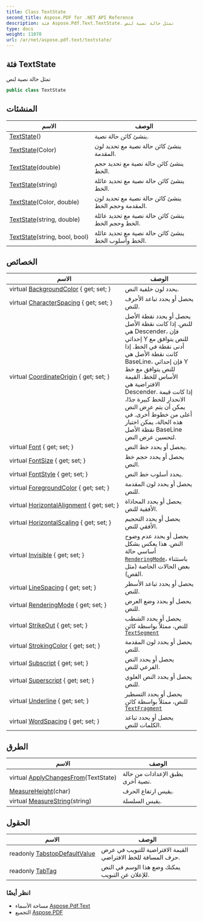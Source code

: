 ```yaml
---
title: Class TextState
second_title: Aspose.PDF for .NET API Reference
description: فئة Aspose.Pdf.Text.TextState. تمثل حالة نصية لنص
type: docs
weight: 11070
url: /ar/net/aspose.pdf.text/textstate/
---
```

## فئة TextState

تمثل حالة نصية لنص

```csharp
public class TextState
```

## المنشئات

| الاسم | الوصف |
| --- | --- |
| [TextState](textstate/#constructor)() | ينشئ كائن حالة نصية. |
| [TextState](textstate/#constructor_2)(Color) | ينشئ كائن حالة نصية مع تحديد لون المقدمة. |
| [TextState](textstate/#constructor_1)(double) | ينشئ كائن حالة نصية مع تحديد حجم الخط. |
| [TextState](textstate/#constructor_4)(string) | ينشئ كائن حالة نصية مع تحديد عائلة الخط. |
| [TextState](textstate/#constructor_3)(Color, double) | ينشئ كائن حالة نصية مع تحديد لون المقدمة وحجم الخط. |
| [TextState](textstate/#constructor_6)(string, double) | ينشئ كائن حالة نصية مع تحديد عائلة الخط وحجم الخط. |
| [TextState](textstate/#constructor_5)(string, bool, bool) | ينشئ كائن حالة نصية مع تحديد عائلة الخط وأسلوب الخط. |

## الخصائص

| الاسم | الوصف |
| --- | --- |
| virtual [BackgroundColor](../../aspose.pdf.text/textstate/backgroundcolor/) { get; set; } | يحدد لون خلفية النص. |
| virtual [CharacterSpacing](../../aspose.pdf.text/textstate/characterspacing/) { get; set; } | يحصل أو يحدد تباعد الأحرف للنص. |
| virtual [CoordinateOrigin](../../aspose.pdf.text/textstate/coordinateorigin/) { get; set; } | يحصل أو يحدد نقطة الأصل للنص. إذا كانت نقطة الأصل هي Descender، فإن إحداثي Y للنص يتوافق مع أدنى نقطة في الخط. إذا كانت نقطة الأصل هي BaseLine، فإن إحداثي Y للنص يتوافق مع خط الأساس للخط. القيمة الافتراضية هي Descender. إذا كانت قيمة الانحدار للخط كبيرة جدًا، يمكن أن يتم عرض النص أعلى من خطوط أخرى. في هذه الحالة، يمكن اختيار نقطة الأصل BaseLine لتحسين عرض النص. |
| virtual [Font](../../aspose.pdf.text/textstate/font/) { get; set; } | يحصل أو يحدد خط النص. |
| virtual [FontSize](../../aspose.pdf.text/textstate/fontsize/) { get; set; } | يحصل أو يحدد حجم خط النص. |
| virtual [FontStyle](../../aspose.pdf.text/textstate/fontstyle/) { get; set; } | يحدد أسلوب خط النص. |
| virtual [ForegroundColor](../../aspose.pdf.text/textstate/foregroundcolor/) { get; set; } | يحصل أو يحدد لون المقدمة للنص. |
| virtual [HorizontalAlignment](../../aspose.pdf.text/textstate/horizontalalignment/) { get; set; } | يحصل أو يحدد المحاذاة الأفقية للنص. |
| virtual [HorizontalScaling](../../aspose.pdf.text/textstate/horizontalscaling/) { get; set; } | يحصل أو يحدد التحجيم الأفقي للنص. |
| virtual [Invisible](../../aspose.pdf.text/textstate/invisible/) { get; set; } | يحصل أو يحدد عدم وضوح النص. هذا يعكس بشكل أساسي حالة [`RenderingMode`](./renderingmode/)، باستثناء بعض الحالات الخاصة (مثل القص). |
| virtual [LineSpacing](../../aspose.pdf.text/textstate/linespacing/) { get; set; } | يحصل أو يحدد تباعد الأسطر للنص. |
| virtual [RenderingMode](../../aspose.pdf.text/textstate/renderingmode/) { get; set; } | يحصل أو يحدد وضع العرض للنص. |
| virtual [StrikeOut](../../aspose.pdf.text/textstate/strikeout/) { get; set; } | يحصل أو يحدد الشطب للنص، ممثلاً بواسطة كائن [`TextSegment`](../textsegment/) |
| virtual [StrokingColor](../../aspose.pdf.text/textstate/strokingcolor/) { get; set; } | يحصل أو يحدد لون المقدمة للنص. |
| virtual [Subscript](../../aspose.pdf.text/textstate/subscript/) { get; set; } | يحصل أو يحدد النص الفرعي للنص. |
| virtual [Superscript](../../aspose.pdf.text/textstate/superscript/) { get; set; } | يحصل أو يحدد النص العلوي للنص. |
| virtual [Underline](../../aspose.pdf.text/textstate/underline/) { get; set; } | يحصل أو يحدد التسطير للنص، ممثلاً بواسطة كائن [`TextFragment`](../textfragment/) |
| virtual [WordSpacing](../../aspose.pdf.text/textstate/wordspacing/) { get; set; } | يحصل أو يحدد تباعد الكلمات للنص. |

## الطرق

| الاسم | الوصف |
| --- | --- |
| virtual [ApplyChangesFrom](../../aspose.pdf.text/textstate/applychangesfrom/)(TextState) | يطبق الإعدادات من حالة نصية أخرى. |
| [MeasureHeight](../../aspose.pdf.text/textstate/measureheight/)(char) | يقيس ارتفاع الحرف. |
| virtual [MeasureString](../../aspose.pdf.text/textstate/measurestring/)(string) | يقيس السلسلة. |

## الحقول

| الاسم | الوصف |
| --- | --- |
| readonly [TabstopDefaultValue](../../aspose.pdf.text/textstate/tabstopdefaultvalue/) | القيمة الافتراضية للتبويب في عرض حرف المسافة للخط الافتراضي. |
| readonly [TabTag](../../aspose.pdf.text/textstate/tabtag/) | يمكنك وضع هذا الوسم في النص للإعلان عن التبويب. |

### انظر أيضًا

* مساحة الأسماء [Aspose.Pdf.Text](../../aspose.pdf.text/)
* التجميع [Aspose.PDF](../../)